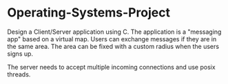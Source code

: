 Operating-Systems-Project
=========================
Design a Client/Server application using C. The application is a "messaging app" based on a virtual map. Users can exchange messages if they are in the same area. The area can be fixed with a custom radius when the users signs up.

The server needs to accept multiple incoming connections and use posix threads.
